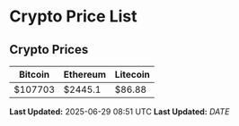 # Crypto Price List

## Crypto Prices
| Bitcoin | Ethereum | Litecoin |
| ------- | -------- | -------- |
| $107703 | $2445.1 | $86.88 |
**Last Updated:** 2025-06-29 08:51 UTC
**Last Updated:** $DATE$
